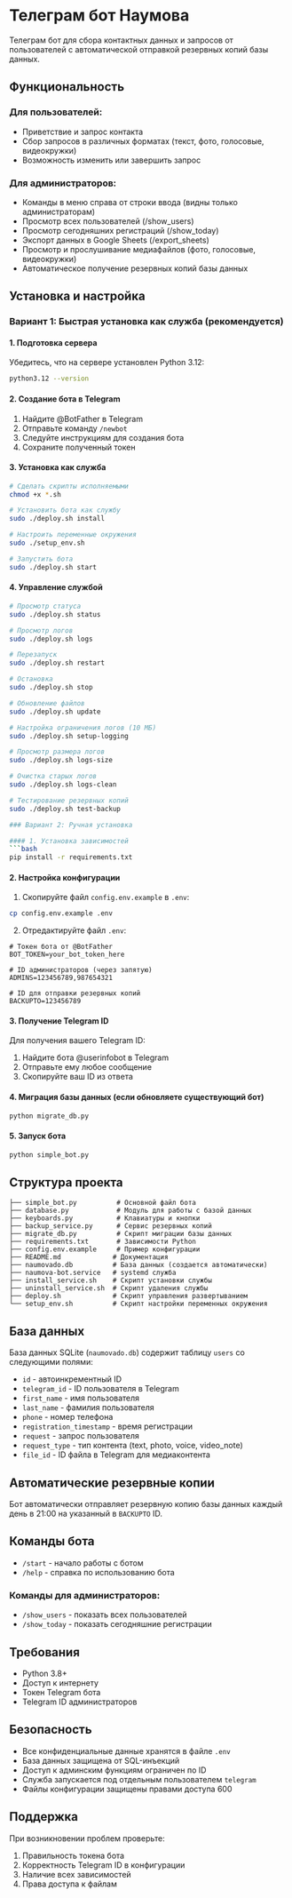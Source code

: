 # Телеграм бот Наумова

Телеграм бот для сбора контактных данных и запросов от пользователей с автоматической отправкой резервных копий базы данных.

## Функциональность

### Для пользователей:
- Приветствие и запрос контакта
- Сбор запросов в различных форматах (текст, фото, голосовые, видеокружки)
- Возможность изменить или завершить запрос

### Для администраторов:
- Команды в меню справа от строки ввода (видны только администраторам)
- Просмотр всех пользователей (/show_users)
- Просмотр сегодняшних регистраций (/show_today)
- Экспорт данных в Google Sheets (/export_sheets)
- Просмотр и прослушивание медиафайлов (фото, голосовые, видеокружки)
- Автоматическое получение резервных копий базы данных

## Установка и настройка

### Вариант 1: Быстрая установка как служба (рекомендуется)

#### 1. Подготовка сервера
Убедитесь, что на сервере установлен Python 3.12:
```bash
python3.12 --version
```

#### 2. Создание бота в Telegram
1. Найдите @BotFather в Telegram
2. Отправьте команду `/newbot`
3. Следуйте инструкциям для создания бота
4. Сохраните полученный токен

#### 3. Установка как служба
```bash
# Сделать скрипты исполняемыми
chmod +x *.sh

# Установить бота как службу
sudo ./deploy.sh install

# Настроить переменные окружения
sudo ./setup_env.sh

# Запустить бота
sudo ./deploy.sh start
```

#### 4. Управление службой
```bash
# Просмотр статуса
sudo ./deploy.sh status

# Просмотр логов
sudo ./deploy.sh logs

# Перезапуск
sudo ./deploy.sh restart

# Остановка
sudo ./deploy.sh stop

# Обновление файлов
sudo ./deploy.sh update

# Настройка ограничения логов (10 МБ)
sudo ./deploy.sh setup-logging

# Просмотр размера логов
sudo ./deploy.sh logs-size

# Очистка старых логов
sudo ./deploy.sh logs-clean

# Тестирование резервных копий
sudo ./deploy.sh test-backup

### Вариант 2: Ручная установка

#### 1. Установка зависимостей
```bash
pip install -r requirements.txt
```

#### 2. Настройка конфигурации
1. Скопируйте файл `config.env.example` в `.env`:
```bash
cp config.env.example .env
```

2. Отредактируйте файл `.env`:
```env
# Токен бота от @BotFather
BOT_TOKEN=your_bot_token_here

# ID администраторов (через запятую)
ADMINS=123456789,987654321

# ID для отправки резервных копий
BACKUPTO=123456789
```

#### 3. Получение Telegram ID
Для получения вашего Telegram ID:
1. Найдите бота @userinfobot в Telegram
2. Отправьте ему любое сообщение
3. Скопируйте ваш ID из ответа

#### 4. Миграция базы данных (если обновляете существующий бот)
```bash
python migrate_db.py
```

#### 5. Запуск бота
```bash
python simple_bot.py
```

## Структура проекта

```
├── simple_bot.py          # Основной файл бота
├── database.py            # Модуль для работы с базой данных
├── keyboards.py           # Клавиатуры и кнопки
├── backup_service.py      # Сервис резервных копий
├── migrate_db.py          # Скрипт миграции базы данных
├── requirements.txt       # Зависимости Python
├── config.env.example     # Пример конфигурации
├── README.md             # Документация
├── naumovado.db          # База данных (создается автоматически)
├── naumova-bot.service   # systemd служба
├── install_service.sh    # Скрипт установки службы
├── uninstall_service.sh  # Скрипт удаления службы
├── deploy.sh             # Скрипт управления развертыванием
└── setup_env.sh          # Скрипт настройки переменных окружения
```

## База данных

База данных SQLite (`naumovado.db`) содержит таблицу `users` со следующими полями:
- `id` - автоинкрементный ID
- `telegram_id` - ID пользователя в Telegram
- `first_name` - имя пользователя
- `last_name` - фамилия пользователя
- `phone` - номер телефона
- `registration_timestamp` - время регистрации
- `request` - запрос пользователя
- `request_type` - тип контента (text, photo, voice, video_note)
- `file_id` - ID файла в Telegram для медиаконтента

## Автоматические резервные копии

Бот автоматически отправляет резервную копию базы данных каждый день в 21:00 на указанный в `BACKUPTO` ID.

## Команды бота

- `/start` - начало работы с ботом
- `/help` - справка по использованию бота

### Команды для администраторов:
- `/show_users` - показать всех пользователей
- `/show_today` - показать сегодняшние регистрации

## Требования

- Python 3.8+
- Доступ к интернету
- Токен Telegram бота
- Telegram ID администраторов

## Безопасность

- Все конфиденциальные данные хранятся в файле `.env`
- База данных защищена от SQL-инъекций
- Доступ к админским функциям ограничен по ID
- Служба запускается под отдельным пользователем `telegram`
- Файлы конфигурации защищены правами доступа 600

## Поддержка

При возникновении проблем проверьте:
1. Правильность токена бота
2. Корректность Telegram ID в конфигурации
3. Наличие всех зависимостей
4. Права доступа к файлам 